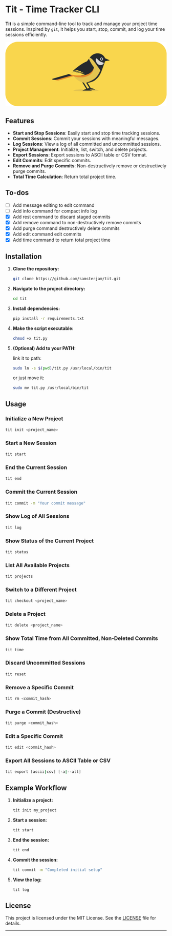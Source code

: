 # Tit - Time Tracker CLI

**Tit** is a simple command-line tool to track and manage your project time sessions. Inspired by `git`, it helps you start, stop, commit, and log your time sessions efficiently.

![Tit Icon](Tit.png)

## Features

- **Start and Stop Sessions**: Easily start and stop time tracking sessions.
- **Commit Sessions**: Commit your sessions with meaningful messages.
- **Log Sessions**: View a log of all committed and uncommitted sessions.
- **Project Management**: Initialize, list, switch, and delete projects.
- **Export Sessions**: Export sessions to ASCII table or CSV format.
- **Edit Commits**: Edit specific commits.
- **Remove and Purge Commits**: Non-destructively remove or destructively purge commits.
- **Total Time Calculation**: Return total project time.

## To-dos

- [ ] Add message editing to edit command
- [ ] Add info command for compact info log
- [x] Add rest command to discard staged commits
- [x] Add remove command to non-destructively remove commits
- [x] Add purge command destructively delete commits
- [x] Add edit command edit commits
- [x] Add time command to return total project time

## Installation

1. **Clone the repository:**

   ```sh
   git clone https://github.com/samsterjam/tit.git
   ```

2. **Navigate to the project directory:**

   ```sh
   cd tit
   ```

3. **Install dependencies:**

   ```sh
   pip install -r requirements.txt
   ```

4. **Make the script executable:**

   ```sh
   chmod +x tit.py
   ```

5. **(Optional) Add to your PATH:**

   link it to path:

   ```sh
   sudo ln -s $(pwd)/tit.py /usr/local/bin/tit
   ```

   or just move it:

   ```sh
   sudo mv tit.py /usr/local/bin/tit
   ```

## Usage

### Initialize a New Project

```sh
tit init <project_name>
```

### Start a New Session

```sh
tit start
```

### End the Current Session

```sh
tit end
```

### Commit the Current Session

```sh
tit commit -m "Your commit message"
```

### Show Log of All Sessions

```sh
tit log
```

### Show Status of the Current Project

```sh
tit status
```

### List All Available Projects

```sh
tit projects
```

### Switch to a Different Project

```sh
tit checkout <project_name>
```

### Delete a Project

```sh
tit delete <project_name>
```

### Show Total Time from All Committed, Non-Deleted Commits

```sh
tit time
```

### Discard Uncommitted Sessions

```sh
tit reset
```

### Remove a Specific Commit

```sh
tit rm <commit_hash>
```

### Purge a Commit (Destructive)

```sh
tit purge <commit_hash>
```

### Edit a Specific Commit

```sh
tit edit <commit_hash>
```

### Export All Sessions to ASCII Table or CSV

```sh
tit export [ascii|csv] [-a|--all]
```

## Example Workflow

1. **Initialize a project:**

   ```sh
   tit init my_project
   ```

2. **Start a session:**

   ```sh
   tit start
   ```

3. **End the session:**

   ```sh
   tit end
   ```

4. **Commit the session:**

   ```sh
   tit commit -m "Completed initial setup"
   ```

5. **View the log:**
   ```sh
   tit log
   ```

## License

This project is licensed under the MIT License. See the [LICENSE](LICENSE) file for details.

---
